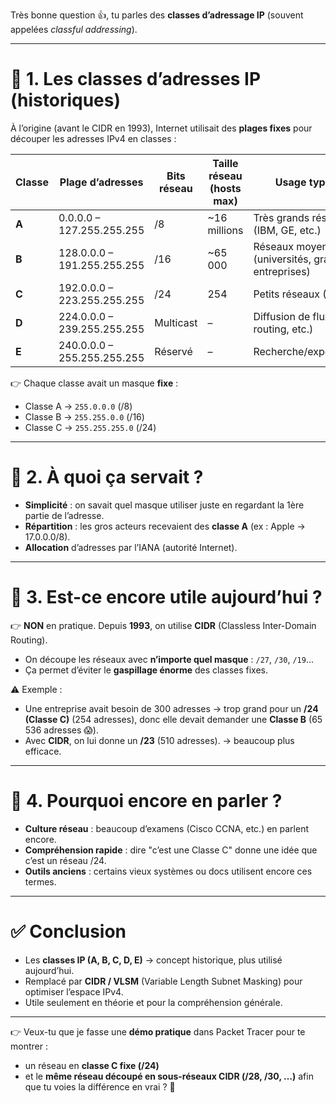 Très bonne question 👍, tu parles des **classes d’adressage IP** (souvent appelées *classful addressing*).

---

# 📖 1. Les classes d’adresses IP (historiques)

À l’origine (avant le CIDR en 1993), Internet utilisait des **plages fixes** pour découper les adresses IPv4 en classes :

| Classe | Plage d’adresses            | Bits réseau | Taille réseau (hosts max) | Usage typique                                     |
| ------ | --------------------------- | ----------- | ------------------------- | ------------------------------------------------- |
| **A**  | 0.0.0.0 – 127.255.255.255   | /8          | \~16 millions             | Très grands réseaux (IBM, GE, etc.)               |
| **B**  | 128.0.0.0 – 191.255.255.255 | /16         | \~65 000                  | Réseaux moyens (universités, grandes entreprises) |
| **C**  | 192.0.0.0 – 223.255.255.255 | /24         | 254                       | Petits réseaux (PME)                              |
| **D**  | 224.0.0.0 – 239.255.255.255 | Multicast   | –                         | Diffusion de flux (vidéo, routing, etc.)          |
| **E**  | 240.0.0.0 – 255.255.255.255 | Réservé     | –                         | Recherche/expérimental                            |

👉 Chaque classe avait un masque **fixe** :

* Classe A → `255.0.0.0` (/8)
* Classe B → `255.255.0.0` (/16)
* Classe C → `255.255.255.0` (/24)

---

# 📖 2. À quoi ça servait ?

* **Simplicité** : on savait quel masque utiliser juste en regardant la 1ère partie de l’adresse.
* **Répartition** : les gros acteurs recevaient des **classe A** (ex : Apple → 17.0.0.0/8).
* **Allocation** d’adresses par l’IANA (autorité Internet).

---

# 📖 3. Est-ce encore utile aujourd’hui ?

👉 **NON** en pratique.
Depuis **1993**, on utilise **CIDR** (Classless Inter-Domain Routing).

* On découpe les réseaux avec **n’importe quel masque** : `/27`, `/30`, `/19`…
* Ça permet d’éviter le **gaspillage énorme** des classes fixes.

⚠️ Exemple :

* Une entreprise avait besoin de 300 adresses → trop grand pour un **/24 (Classe C)** (254 adresses), donc elle devait demander une **Classe B** (65 536 adresses 😱).
* Avec **CIDR**, on lui donne un **/23** (510 adresses). → beaucoup plus efficace.

---

# 📖 4. Pourquoi encore en parler ?

* **Culture réseau** : beaucoup d’examens (Cisco CCNA, etc.) en parlent encore.
* **Compréhension rapide** : dire "c’est une Classe C" donne une idée que c’est un réseau /24.
* **Outils anciens** : certains vieux systèmes ou docs utilisent encore ces termes.

---

# ✅ Conclusion

* Les **classes IP (A, B, C, D, E)** → concept historique, plus utilisé aujourd’hui.
* Remplacé par **CIDR / VLSM** (Variable Length Subnet Masking) pour optimiser l’espace IPv4.
* Utile seulement en théorie et pour la compréhension générale.

---

👉 Veux-tu que je fasse une **démo pratique** dans Packet Tracer pour te montrer :

* un réseau en **classe C fixe (/24)**
* et le **même réseau découpé en sous-réseaux CIDR (/28, /30, …)**
  afin que tu voies la différence en vrai ? 🚀

